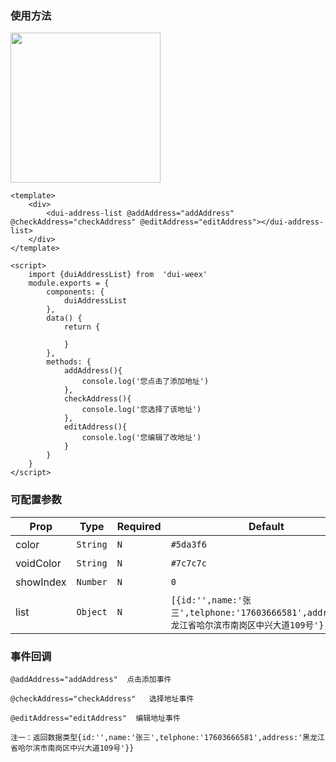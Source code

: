 ### 使用方法
<img   src="https://duxiangguo.github.io/dui-weex/zh-cn/image/dui-address-list.gif" width="240"/>

```vue
<template>
    <div>
        <dui-address-list @addAddress="addAddress" @checkAddress="checkAddress" @editAddress="editAddress"></dui-address-list>
    </div>
</template>

<script>
    import {duiAddressList} from  'dui-weex'
    module.exports = {
        components: {
            duiAddressList
        },
        data() {
            return {

            }
        },
        methods: {
            addAddress(){
				console.log('您点击了添加地址')
            },
            checkAddress(){
				console.log('您选择了该地址')
            },
            editAddress(){
				console.log('您编辑了改地址')
            }
        }
    }
</script>
```

### 可配置参数

| Prop | Type | Required | Default | Description |
|-------------|------------|--------|-----|-----|
| color | `String` |`N`| `#5da3f6` | 选中颜色|
| voidColor | `String` |`N`| `#7c7c7c` | 未选中颜色|
| showIndex | `Number` |`N`| `0` | 默认选中|
| list | `Object` |`N`| `[{id:'',name:'张三',telphone:'17603666581',address:'黑龙江省哈尔滨市南岗区中兴大道109号'}]` | 数据源|
### 事件回调


```
@addAddress="addAddress"  点击添加事件
```

```
@checkAddress="checkAddress"   选择地址事件 
```

```
@editAddress="editAddress"  编辑地址事件 
```

```
注一：返回数据类型{id:'',name:'张三',telphone:'17603666581',address:'黑龙江省哈尔滨市南岗区中兴大道109号'}}
```
